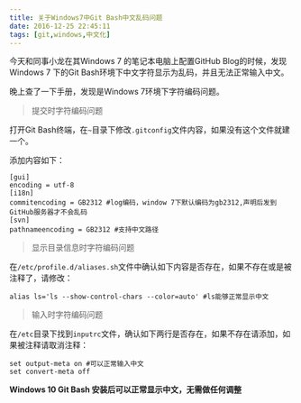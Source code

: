 ```yaml
---
title: 关于Windows7中Git Bash中文乱码问题
date: 2016-12-25 22:45:11
tags: [git,windows,中文化]
---
```


今天和同事小龙在其Windows 7 的笔记本电脑上配置GitHub Blog的时候，发现Windows 7 下的Git Bash环境下中文字符显示为乱码，并且无法正常输入中文。

晚上查了一下手册，发现是Windows 7环境下字符编码问题。

> 提交时字符编码问题

打开Git Bash终端，在`~`目录下修改`.gitconfig`文件内容，如果没有这个文件就建一个。

添加内容如下：

```config
[gui] 
encoding = utf-8 
[i18n] 
commitencoding = GB2312 #log编码，window 7下默认编码为gb2312,声明后发到GitHub服务器才不会乱码 
[svn] 
pathnameencoding = GB2312 #支持中文路径
```

> 显示目录信息时字符编码问题

在`/etc/profile.d/aliases.sh`文件中确认如下内容是否存在，如果不存在或是被注释了，请修改：

```config
alias ls='ls --show-control-chars --color=auto' #ls能够正常显示中文
```

> 输入时字符编码问题

在`/etc`目录下找到`inputrc`文件，确认如下两行是否存在，如果不存在请添加，如果被注释请取消注释：

```config
set output-meta on #可以正常输入中文 
set convert-meta off

```

**Windows 10 Git Bash 安装后可以正常显示中文，无需做任何调整**


